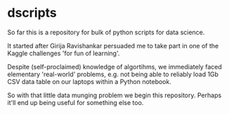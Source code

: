 # dscripts
So far this is a repository for bulk of python scripts for data science.

It started after Girija Ravishankar persuaded me to take part in one of the Kaggle challenges 'for fun of learning'.

Despite (self-proclaimed) knowledge of algortihms, we immediately faced elementary 'real-world' problems, e.g. not being able to reliably load 1Gb CSV data table on our laptops within a Python notebook.

So with that little data munging problem we begin this repository. Perhaps it'll end up being useful for something else too.
